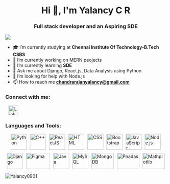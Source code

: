 <h1 align="center">Hi 👋, I'm Yalancy C R</h1>
<h3 align="center">Full stack developer and an Aspiring SDE</h3>

<img src="https://komarev.com/ghpvc/?username=Yalancy0901&color=d397f8" />

- 🎓 I’m currently studying at **Chennai Institute Of Technology-B.Tech CSBS**
- 🔭 I’m currently working on MERN peojects
- 🌱 I’m currently learning **SDE**
- 💬 Ask me about Django, React.js, Data Analysis using Python
- 🤔 I’m looking for help with Node.js
- 📫 How to reach me **chandrarajanyalancy@gmail.com**

<h3 align="left">Connect with me:</h3>
<p align="left">
<a href="https://www.linkedin.com/in/yalancy/" target="_blank">
  <img align="center" src="https://raw.githubusercontent.com/rahuldkjain/github-profile-readme-generator/master/src/images/icons/Social/linked-in-alt.svg" alt="LinkedIn - Yalancy Chandrarjan" height="30" width="30" hspace="10" /></a>
</p>
<h3 align="left">Languages and Tools:</h3>
<td align="center">
  <div style="display: flex; flex-wrap: wrap; justify-content: center; gap: 10px;">
    <img width="50" height="50" src="https://www.python.org/static/opengraph-icon-200x200.png" alt="Python">
    <img width="50" height="50" src="https://upload.wikimedia.org/wikipedia/commons/thumb/1/18/ISO_C%2B%2B_Logo.svg/800px-ISO_C%2B%2B_Logo.svg.png" alt="C++">
    <img width="50" height="50" src="https://cdn.icon-icons.com/icons2/2415/PNG/512/react_original_logo_icon_146374.png" alt="ReactJS">
    <img width="50" height="50" src="https://www.w3.org/html/logo/downloads/HTML5_Logo_512.png" alt="HTML">
    <img width="50" height="50" src="https://upload.wikimedia.org/wikipedia/commons/thumb/d/d5/CSS3_logo_and_wordmark.svg/640px-CSS3_logo_and_wordmark.svg.png" alt="CSS">
    <img width="50" height="50" src="https://upload.wikimedia.org/wikipedia/commons/thumb/b/b2/Bootstrap_logo.svg/1024px-Bootstrap_logo.svg.png" alt="Bootstrap">
    <img width="50" height="50" src="https://cdn.iconscout.com/icon/free/png-512/javascript-2752148-2284965.png" alt="JavaScript">
    <img width="50" height="50" src="https://cdn.icon-icons.com/icons2/2107/PNG/512/file_type_node_icon_130301.png" alt="Node.js">
    <img width="50" height="50" src="https://www.djangoproject.com/m/img/logos/django-logo-positive.png" alt="Django">
    <img width="75" height="50" src="https://img.uxcel.com/tags/figma-1698087967030-2x.jpg" alt="Figma">
    <img width="50" height="50" src="https://www.vectorlogo.zone/logos/java/java-icon.svg" alt="Java">
    <img width="50" height="50" src="https://encrypted-tbn0.gstatic.com/images?q=tbn:ANd9GcSWlGLH72Yh7sPDvzsPSw-xD4Nl7eOwjTXOpXwZIgOFMA&s" alt="MySQL">
    <img width="70" height="50" src="https://upload.wikimedia.org/wikipedia/commons/thumb/9/93/MongoDB_Logo.svg/2560px-MongoDB_Logo.svg.png" alt="MongoDB">
    <img width="70" height="50" src="https://upload.wikimedia.org/wikipedia/commons/thumb/e/ed/Pandas_logo.svg/1920px-Pandas_logo.svg.png" alt="Pnadas">
    <img width="70" height="50" src="https://upload.wikimedia.org/wikipedia/commons/0/01/Created_with_Matplotlib-logo.svg" alt="Mathplotlib">
  </div>
</td>

<p><img align="center" src="https://github-readme-stats.vercel.app/api/top-langs?username=Yalancy0901&show_icons=true&locale=en&layout=compact" alt="Yalancy0901" /></p>
